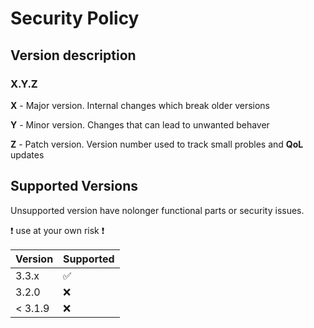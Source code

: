 # Security Policy

## Version description

### X.Y.Z

**X** - Major version. Internal changes which break older versions

**Y** - Minor version. Changes that can lead to unwanted behaver

**Z** - Patch version. Version number used to track small probles and **QoL** updates

## Supported Versions

Unsupported version have nolonger functional parts or security issues.

:exclamation: use at your own risk :exclamation:

| Version | Supported          |
| ------- | ------------------ |
| 3.3.x   | :white_check_mark: |
| 3.2.0   | :x:                |
| < 3.1.9 | :x:                |
